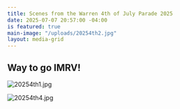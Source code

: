 ```yaml
---
title: Scenes from the Warren 4th of July Parade 2025
date: 2025-07-07 20:57:00 -04:00
is featured: true
main-image: "/uploads/20254th2.jpg"
layout: media-grid
---
```


## Way to go IMRV!

![20254th1.jpg](/uploads/20254th1.jpg)

![20254th4.jpg](/uploads/20254th4.jpg)